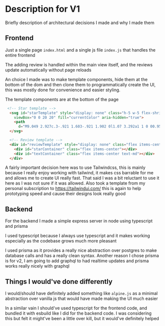 # Description for V1

Briefly description of architectural decisions I made and why I made them

## Frontend

Just a single page `index.html` and a single js file `index.js` that handles the entire frontend

The adding review is handled within the main view itself, and the reviews update automatically without page reloads

An choice I made was to make template components, hide them at the bottom of the dom and then clone them to programmatically create the UI, this was mostly done for convenience and easier styling.

The template components are at the bottom of the page
```html
 <!-- Star template -->
  <svg id="starTemplate" style="display: none" class="h-5 w-5 flex-shrink-0" xmlns="http://www.w3.org/2000/svg"
    viewBox="0 0 20 20" fill="currentColor" aria-hidden="true">
    <path
      d="M9.049 2.927c.3-.921 1.603-.921 1.902 0l1.07 3.292a1 1 0 00.95.69h3.462c.969 0 1.371 1.24.588 1.81l-2.8 2.034a1 1 0 00-.364 1.118l1.07 3.292c.3.921-.755 1.688-1.54 1.118l-2.8-2.034a1 1 0 00-1.175 0l-2.8 2.034c-.784.57-1.838-.197-1.539-1.118l1.07-3.292a1 1 0 00-.364-1.118L2.98 8.72c-.783-.57-.38-1.81.588-1.81h3.461a1 1 0 00.951-.69l1.07-3.292z" />
  </svg>

  <!-- Review template -->
  <div id="reviewTemplate" style="display: none" class="flex items-center w-full space-x-4">
    <div id="starContainer" class="flex items-center"></div>
    <div id="textContainer" class="flex items-center text-md"></div>
  </div>
```


A fairly important decision here was to use Tailwindcss, this is mainly because I really enjoy working with tailwind, it makes css barrable for me and allows me to create UI really fast. That said I was a bit reluctant to use it here as I was not sure if it was allowed. Also took a template from my personal subscription to https://tailwindui.com/ this is again to help prototyping speed and cause their designs look really good



## Backend

For the backend I made a simple express server in node using typescript and prisma

I used typescript because I always use typescript and it makes working especially as the codebase grows much more pleasant

I used prisma as it provides a really nice abstraction over postgres to make database calls and has a really clean syntax. Another reason I chose prisma is for v2, I am going to add graphql to had realtime updates and prisma works really nicely with graphql


## Things I would've done differently

I would/should have definitely added something like `alpine.js` as a minimal abstraction over vanilla js that would have made making the UI much easier

In a similar vain I should've used typescript for the frontend code, and bundled it with esbuild like I did for the backend code. I was considering this but felt it might've been a little over kill, but it would've definitely helped